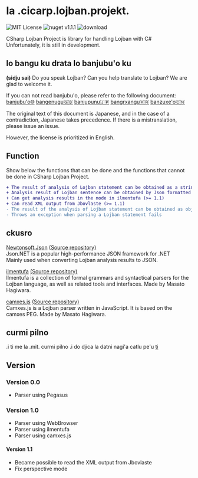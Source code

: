 # la .cicarp.lojban.projekt.

![MIT License](https://img.shields.io/github/license/skytomo221/CSharp-Lojban-Project.svg)
![nuget v1.1.1](https://img.shields.io/nuget/v/Lojban.svg)
![download](https://img.shields.io/nuget/dt/Lojban.svg)

CSharp Lojban Project is library for handling Lojban with C#  
Unfortunately, it is still in development.

## lo bangu ku drata lo banjubu'o ku

**(sidju sai)**
Do you speak Lojban?
Can you help translate to Lojban?
We are glad to welcome it.

If you can not read banjubu'o, please refer to the following document:
[banjubu'o🌐](https://github.com/skytomo221/CSharp-Lojban-Project/blob/master/README.md)
[bangenugu🇬🇧](https://github.com/skytomo221/CSharp-Lojban-Project/blob/master/doc/README.en.md)
[banjupunu🇯🇵](https://github.com/skytomo221/CSharp-Lojban-Project/blob/master/doc/README.ja.md)
[bangrxangu🇰🇷](https://github.com/skytomo221/CSharp-Lojban-Project/blob/master/doc/README.ko.md)
[banzuxe'o🇨🇳](https://github.com/skytomo221/CSharp-Lojban-Project/blob/master/doc/README.zh.md)

The original text of this document is Japanese, and in the case of a contradiction, Japanese takes precedence.
If there is a mistranslation, please issue an issue.

However, the license is prioritized in English.

## Function

Show below the functions that can be done and the functions that cannot be done in CSharp Lojban Project.

```diff
+ The result of analysis of Lojban statement can be obtained as a string (>= 1.0)
+ Analysis result of Lojban sentence can be obtained by Json formatted (>= 1.1)
+ Can get analysis results in the mode in ilmentufa (>= 1.1)
+ Can read XML output from Jbovlaste (>= 1.1)
- The result of the analysis of Lojban statement can be obtained as objects
- Throws an exception when parsing a Lojban statement fails
```

## ckusro

[Newtonsoft.Json](https://www.newtonsoft.com/json)
[(Source repository)](https://github.com/JamesNK/Newtonsoft.Json)  
Json.NET is a popular high-performance JSON framework for .NET  
Mainly used when converting Lojban analysis results to JSON.

[ilmentufa](http://www.lojban.github.io/ilmentufa)
[(Source repository)](https://github.com/lojban/ilmentufa)  
Ilmentufa is a collection of formal grammars and syntactical parsers for the Lojban language, as well as related tools and interfaces. Made by Masato Hagiwara.

[camxes.js](http://www.masatohagiwara.net/camxes.js/)
[(Source repository)](https://github.com/mhagiwara/camxe.js)  
Camxes.js is a Lojban parser written in JavaScript. It is based on the camxes PEG. Made by Masato Hagiwara.

## curmi pilno

.i ti me la .mit. curmi pilno
.i do djica la datni nagi'a catlu pe'u [ti](https://github.com/skytomo221/CSharp-Lojban-Project/blob/master/LICENSE)

## Version

### Version 0.0

- Parser using Pegasus

### Version 1.0

- Parser using WebBrowser
- Parser using ilmentufa
- Parser using camxes.js

#### Version 1.1

- Became possible to read the XML output from Jbovlaste
- Fix perspective mode
